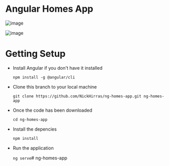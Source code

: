 # Angular Homes App

![image](https://github.com/user-attachments/assets/fcadfd0b-523f-4600-acd8-3a714860650b)

![image](https://github.com/user-attachments/assets/548a500a-b947-43ca-a729-7000516dda4d)



# Getting Setup

- Install Angular if you don't have it installed

  `npm install -g @angular/cli`

- Clone this branch to your local machine

  `git clone https://github.com/NickHirras/ng-homes-app.git ng-homes-app`

- Once the code has been downloaded

  `cd ng-homes-app`

- Install the depencies

  `npm install` 

- Run the application 

  `ng serve`# ng-homes-app
